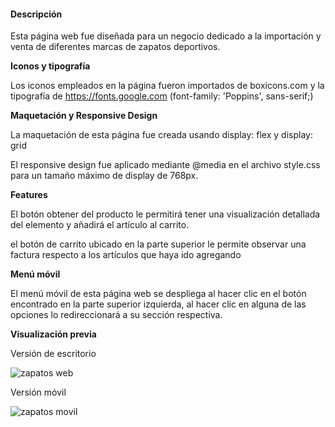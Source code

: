 #### Descripción 

Esta página web fue diseñada para un negocio dedicado a la importación y venta de diferentes marcas de zapatos deportivos.

**Iconos y tipografía**

Los iconos empleados en la página fueron importados de boxicons.com y la tipografía de https://fonts.google.com (font-family: 'Poppins', sans-serif;)

**Maquetación y Responsive Design**

La maquetación de esta página fue creada usando display: flex y display: grid

El responsive design fue aplicado mediante @media en el archivo style.css para un tamaño máximo de display de 768px.

**Features**

El botón obtener del producto le permitirá tener una visualización detallada del elemento y añadirá el artículo al carrito.

el botón de carrito ubicado en la parte superior le permite observar una factura respecto a los artículos que haya ido agregando

**Menú móvil**

El menú móvil de esta página web se despliega al hacer clic en el botón encontrado en la parte superior izquierda, al hacer clic en alguna de las opciones lo redireccionará a su sección respectiva.

**Visualización previa**

Versión de escritorio

![zapatos web](https://github.com/SebastianVergaraVelasquez/ecommerceHTMLCSS/assets/97114145/64c9661f-94c1-4a46-ad02-93cfa632d293)

Versión móvil

![zapatos movil](https://github.com/SebastianVergaraVelasquez/ecommerceHTMLCSS/assets/97114145/24eb16c1-22a3-4eac-9ab7-b57e06af6541)


